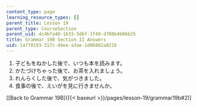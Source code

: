 ```yaml
---
content_type: page
learning_resource_types: []
parent_title: Lesson 19
parent_type: CourseSection
parent_uid: 4c4bfa40-1b33-5dbf-1f49-d700b4b86b25
title: Grammar 19B Section II Answers
uid: 1a770193-317c-d4ee-a3ae-1d06882a8216
---
```


1.  子どもをねかした後で、いつも本を読みます。
2.  かたづけちゃった後で、お茶を入れましょう。
3.  れんらくした後で、気がつきました。
4.  食事の後で、えいがを見に行きませんか。

\[[Back to Grammar 19B]({{< baseurl >}}/pages/lesson-19/grammar19b#2)\]